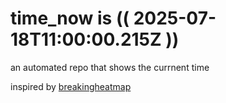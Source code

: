 # time_now is (( 2025-07-18T11:00:00.215Z ))

an automated repo that shows the currnent time

inspired by [breakingheatmap](https://github.com/breakingheatmap/breakingheatmap)